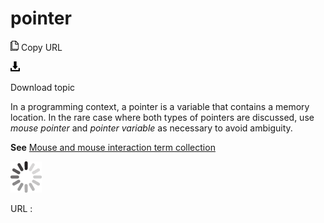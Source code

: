 # pointer

![Copy URL](media/pointer/Copy.png)
Copy URL

![Download](media/pointer/Download.png)

Download topic

In
a programming context, a pointer is a variable that contains a memory
location. In the rare case where both types of pointers are discussed,
use *mouse pointer* and *pointer variable* as necessary to avoid ambiguity.

**See** [Mouse and mouse interaction term collection](https://worldready.cloudapp.net/Styleguide/Read?id=2700&topicid=29013)

![In progress](media/pointer/activity-large.gif)

URL :
